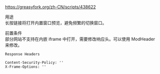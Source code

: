 https://greasyfork.org/zh-CN/scripts/438622

用途<br>
长按链接将打开内置窗口预览，避免频繁的切换窗口。

前置条件<br>
部分网站不支持在内嵌 iframe 中打开，需要修改响应头。可以使用 ModHeader 来修改。

```
Response Headers

Content-Security-Policy: ''
X-Frame-Options: ''
```

